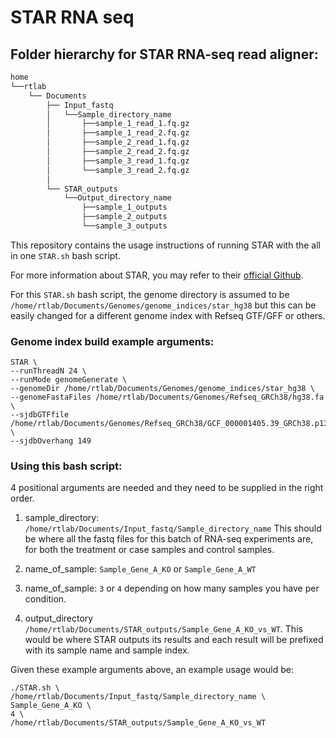 # STAR RNA seq

## Folder hierarchy for STAR RNA-seq read aligner:

```bash
home
└──rtlab
    └── Documents
        ├── Input_fastq
        │   └──Sample_directory_name
        │       ├──sample_1_read_1.fq.gz
        │       ├──sample_1_read_2.fq.gz
        │       ├──sample_2_read_1.fq.gz
        │       ├──sample_2_read_2.fq.gz
        │       ├──sample_3_read_1.fq.gz
        │       └──sample_3_read_2.fq.gz
        │
        └── STAR_outputs
            └──Output_directory_name
                ├──sample_1_outputs
                ├──sample_2_outputs
                └──sample_3_outputs

```
This repository contains the usage instructions of running STAR with the all in one `STAR.sh` bash script.

For more information about STAR, you may refer to their [official Github](https://github.com/alexdobin/STAR).

For this `STAR.sh` bash script, the genome directory is assumed to be `/home/rtlab/Documents/Genomes/genome_indices/star_hg38` but this can be easily changed for a different genome index with Refseq GTF/GFF or others.

### Genome index build example arguments:
```
STAR \
--runThreadN 24 \
--runMode genomeGenerate \
--genomeDir /home/rtlab/Documents/Genomes/genome_indices/star_hg38 \
--genomeFastaFiles /home/rtlab/Documents/Genomes/Refseq_GRCh38/hg38.fa \
--sjdbGTFfile /home/rtlab/Documents/Genomes/Refseq_GRCh38/GCF_000001405.39_GRCh38.p13_genomic.gtf \
--sjdbOverhang 149
```

### Using this bash script:
4 positional arguments are needed and they need to be supplied in the right order.

1. sample_directory: `/home/rtlab/Documents/Input_fastq/Sample_directory_name`
This should be where all the fastq files for this batch of RNA-seq experiments are, for both the treatment or case samples and control samples.

2. name_of_sample: `Sample_Gene_A_KO` or `Sample_Gene_A_WT`

3. name_of_sample: `3` or `4` depending on how many samples you have per condition.

4. output_directory `/home/rtlab/Documents/STAR_outputs/Sample_Gene_A_KO_vs_WT`.
This would be where STAR outputs its results and each result will be prefixed with its sample name and sample index.

Given these example arguments above, an example usage would be:
```
./STAR.sh \
/home/rtlab/Documents/Input_fastq/Sample_directory_name \
Sample_Gene_A_KO \
4 \
/home/rtlab/Documents/STAR_outputs/Sample_Gene_A_KO_vs_WT
```

